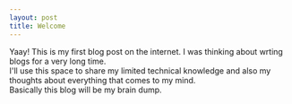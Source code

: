 ```yaml
---
layout: post
title: Welcome
---
```


Yaay! This is my first blog post on the internet. I was thinking about wrting blogs for a very long time.  
I'll use this space to share my limited technical knowledge and also my thoughts about everything that comes to my mind.  
Basically this blog will be my brain dump.
